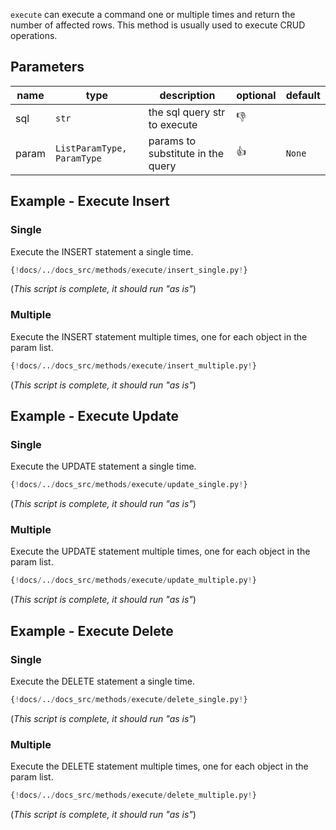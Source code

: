 
`execute` can execute a command one or multiple times and return the number of affected rows. This method is usually used
to execute CRUD operations.

## Parameters
| name  | type                       | description                       | optional     | default |
|-------|----------------------------|-----------------------------------|--------------|---------|
 | sql   | `str`                      | the sql query str to execute      | :thumbsdown: |         |
 | param | `ListParamType, ParamType` | params to substitute in the query | :thumbsup:   | `None`  |

## Example - Execute Insert
### Single
Execute the INSERT statement a single time.

```python
{!docs/../docs_src/methods/execute/insert_single.py!}
```
(*This script is complete, it should run "as is"*)

### Multiple
Execute the INSERT statement multiple times, one for each object in the param list.

```python
{!docs/../docs_src/methods/execute/insert_multiple.py!}
```
(*This script is complete, it should run "as is"*)

## Example - Execute Update
### Single
Execute the UPDATE statement a single time.

```python
{!docs/../docs_src/methods/execute/update_single.py!}
```
(*This script is complete, it should run "as is"*)

### Multiple
Execute the UPDATE statement multiple times, one for each object in the param list.

```python
{!docs/../docs_src/methods/execute/update_multiple.py!}
```
(*This script is complete, it should run "as is"*)

## Example - Execute Delete
### Single
Execute the DELETE statement a single time.

```python
{!docs/../docs_src/methods/execute/delete_single.py!}
```
(*This script is complete, it should run "as is"*)

### Multiple
Execute the DELETE statement multiple times, one for each object in the param list.

```python
{!docs/../docs_src/methods/execute/delete_multiple.py!}
```
(*This script is complete, it should run "as is"*)
